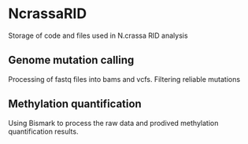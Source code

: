 # NcrassaRID
Storage of code and files used in N.crassa RID analysis
## Genome mutation calling
Processing of fastq files into bams and vcfs. Filtering reliable mutations
## Methylation quantification
Using Bismark to process the raw data and prodived methylation quantification results.
